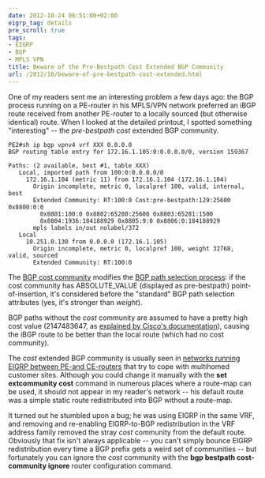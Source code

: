 ```yaml
---
date: 2012-10-24 06:51:00+02:00
eigrp_tag: details
pre_scroll: true
tags:
- EIGRP
- BGP
- MPLS VPN
title: Beware of the Pre-Bestpath Cost Extended BGP Community
url: /2012/10/beware-of-pre-bestpath-cost-extended.html
---
```

One of my readers sent me an interesting problem a few days ago: the BGP process running on a PE-router in his MPLS/VPN network preferred an iBGP route received from another PE-router to a locally sourced (but otherwise identical) route. When I looked at the detailed printout, I spotted something "interesting" -- the *pre-bestpath cost* extended BGP community.
<!--more-->
``` code
PE2#sh ip bgp vpnv4 vrf XXX 0.0.0.0 
BGP routing table entry for 172.16.1.105:0:0.0.0.0/0, version 159367 

Paths: (2 available, best #1, table XXX) 
   Local, imported path from 100:0:0.0.0.0/0 
     172.16.1.104 (metric 11) from 172.16.1.104 (172.16.1.104) 
       Origin incomplete, metric 0, localpref 100, valid, internal, best 
       Extended Community: RT:100:0 Cost:pre-bestpath:129:25600 0x8800:0:0 
         0x8801:100:0 0x8802:65280:25600 0x8803:65281:1500 
         0x8804:1936:184188929 0x8805:9:0 0x8806:0:184188929
       mpls labels in/out nolabel/372
   Local 
     10.251.0.130 from 0.0.0.0 (172.16.1.105) 
       Origin incomplete, metric 0, localpref 100, weight 32768, valid, sourced 
       Extended Community: RT:100:0 
```

The [BGP cost community](http://tools.ietf.org/html/draft-retana-bgp-custom-decision-02) modifies the [BGP path selection process](http://21500.net/?p=336): if the cost community has ABSOLUTE_VALUE (displayed as pre-bestpath) point-of-insertion, it's considered before the "standard" BGP path selection attributes (yes, it's stronger than *weight*).

BGP paths without the *cost* community are assumed to have a pretty high cost value (2147483647, as [explained by Cisco's documentation](http://www.cisco.com/en/US/docs/ios/12_0s/feature/guide/s_bgpcc.html)), causing the iBGP route to be better than the local route (which had no cost community).

The *cost* extended BGP community is usually seen in [networks running EIGRP between PE-and CE-routers](https://blog.ipspace.net/2008/07/multihomed-eigrp-sites-in-mpls-vpn.html) that try to cope with multihomed customer sites. Although you could change it manually with the **set extcommunity cost** command in numerous places where a route-map can be used, it should not appear in my reader's network -- his default route was a simple static route redistributed into BGP without a route-map.

It turned out he stumbled upon a bug; he was using EIGRP in the same VRF, and removing and re-enabling EIGRP-to-BGP redistribution in the VRF address family removed the stray *cost* community from the default route. Obviously that fix isn't always applicable -- you can't simply bounce EIGRP redistribution every time a BGP prefix gets a weird set of communities -- but fortunately you can ignore the *cost* community with the **bgp bestpath cost-community ignore** router configuration command.
